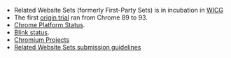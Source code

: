 *  Related Website Sets (formerly First-Party Sets) is in incubation in [WICG](https://github.com/WICG/first-party-sets/issues)
*  The first [origin trial](https://web.dev/origin-trials/) ran from Chrome 89 to 93.
*  [Chrome Platform Status](https://chromestatus.com/feature/5640066519007232).
*  [Blink status](https://groups.google.com/a/chromium.org/g/blink-dev/search?q=first-party%20sets).
*  [Chromium Projects](https://www.chromium.org/updates/first-party-sets)
*  [Related Website Sets submission guidelines](https://github.com/GoogleChrome/first-party-sets/blob/main/RWS-Submission_Guidelines.md)
